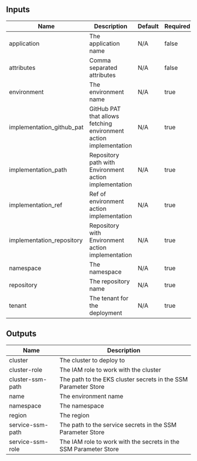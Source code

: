 <!-- markdownlint-disable -->

## Inputs

| Name | Description | Default | Required |
|------|-------------|---------|----------|
| application | The application name | N/A | false |
| attributes | Comma separated attributes | N/A | false |
| environment | The environment name | N/A | true |
| implementation\_github\_pat | GitHub PAT that allows fetching environment action implementation | N/A | true |
| implementation\_path | Repository path with Environment action implementation | N/A | true |
| implementation\_ref | Ref of environment action implementation | N/A | true |
| implementation\_repository | Repository with Environment action implementation | N/A | true |
| namespace | The namespace | N/A | true |
| repository | The repository name | N/A | true |
| tenant | The tenant for the deployment | N/A | true |


## Outputs

| Name | Description |
|------|-------------|
| cluster | The cluster to deploy to |
| cluster-role | The IAM role to work with the cluster |
| cluster-ssm-path | The path to the EKS cluster secrets in the SSM Parameter Store |
| name | The environment name |
| namespace | The namespace |
| region | The region |
| service-ssm-path | The path to the service secrets in the SSM Parameter Store |
| service-ssm-role | The IAM role to work with the secrets in the SSM Parameter Store |
<!-- markdownlint-restore -->
